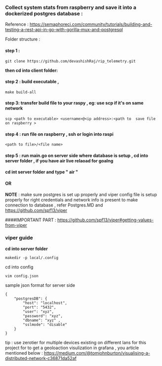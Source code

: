 ﻿### Collect system stats from raspberry and save it into a dockerized postgres database :
Reference : https://semaphoreci.com/community/tutorials/building-and-testing-a-rest-api-in-go-with-gorilla-mux-and-postgresql


Folder structure :

#### step 1 : 
```
git clone https://github.com/devashishRaj/rip_telemetry.git
```

**then cd into client folder:**



#### step 2 : build executable , 
```
make build-all 
```
#### step 3: transfer build file to your raspy , eg: use scp if it's on same network 
```
scp <path to executable> <username>@<ip address>:<path to  save file on raspberry >
```
#### step 4 : run file on raspberry , ssh or login into raspi

```
<path to file>/<file name>
```

#### step 5 : run main.go on server side where database is setup , cd into server folder , if you have air live relaoad for goalng 
#### cd int server folder and type  " air "

#### OR 

__NOTE__ : make sure postgres is set up properly and viper config file is setup properly for right credentials and network info is present to make connection to database , refer Postgres.MD and https://github.com/spf13/viper

####IMPORTANT PART : https://github.com/spf13/viper#getting-values-from-viper


### viper guide 

**cd into server folder** 
```
makedir -p local/.config
```
cd into config 
```
vim config.json
```

sample json format for server side
```
{
    "postgresDB": {
        "host": "localhost",
        "port": "5432",
        "user": "xyz",
        "password": "xyz",
        "dbname": "xyz" ,
        "sslmode": "disable"
    }
}

```

tip : use zerotier for multiple devices existing on different lans for this project
      for to get a geoloaction visulization in grafana , you article mentioned below :
          https://medium.com/@tomjohnburton/visualising-a-distributed-network-c36871da52af
